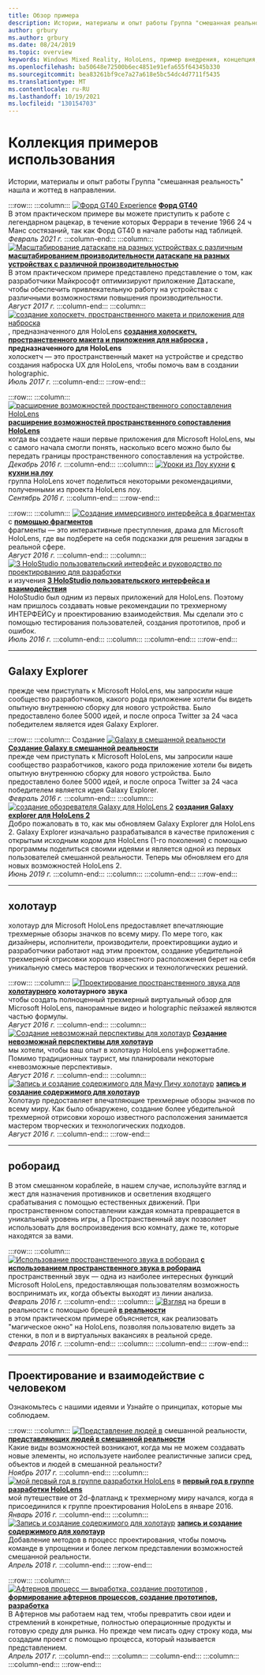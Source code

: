 ```yaml
---
title: Обзор примера
description: Истории, материалы и опыт работы Группа "смешанная реальность" нашла и жоттед в направлении.
author: grbury
ms.author: grbury
ms.date: 08/24/2019
ms.topic: overview
keywords: Windows Mixed Reality, HoloLens, пример внедрения, концепция, сценарии, примеры внедрения, гарнитура смешанной реальности, гарнитура Windows Mixed reality, гарнитура виртуальной реальности
ms.openlocfilehash: ba50648e72500b6ec4851e91efa655f64345b330
ms.sourcegitcommit: bea83261bf9ce7a27a618e5bc54dc4d7711f5435
ms.translationtype: MT
ms.contentlocale: ru-RU
ms.lasthandoff: 10/19/2021
ms.locfileid: "130154703"
---
```

# <a name="case-study-gallery"></a>Коллекция примеров использования

Истории, материалы и опыт работы Группа "смешанная реальность" нашла и жоттед в направлении.

:::row:::
    :::column:::
       [ ![ Форд GT40 Experience](../develop/unreal/images/ford-gt40-img-01.jpg)](../develop/unreal/unreal-ford-gt40.md) **[Форд GT40](../develop/unreal/unreal-ford-gt40.md)**<br>
        В этом практическом примере вы можете приступить к работе с легендарном рацекар, в течение которых Феррари в течение 1966 24 ч Манс состязаний, так как Форд GT40 в начале работы над таблицей.<br>
        *Февраль 2021 г.*
    :::column-end:::
    :::column:::
       [ ![ Масштабирование датаскапе на разных устройствах с различным](images/cloud-steps-1-4-700px.jpg)](../out-of-scope/case-study-scaling-datascape-across-devices-with-different-performance.md) **[масштабированием производительности датаскапе на разных устройствах с различной производительностью](../out-of-scope/case-study-scaling-datascape-across-devices-with-different-performance.md)**<br>
        В этом практическом примере представлено представление о том, как разработчики Майкрософт оптимизируют приложение Датаскапе, чтобы обеспечить привлекательную работу на устройствах с различными возможностями повышения производительности.<br>
        *Август 2017 г.*
    :::column-end:::
    :::column:::
       [ ![ создание холоскетч, пространственного макета и приложения для наброска](images/holosketch-image-01-640px.png)](../out-of-scope/case-study-building-holosketch,-a-spatial-layout-and-ux-sketching-app-for-hololens.md) , предназначенного для HoloLens **[создания холоскетч, пространственного макета и приложения для наброска](../out-of-scope/case-study-building-holosketch,-a-spatial-layout-and-ux-sketching-app-for-hololens.md) , предназначенного для HoloLens**<br>
        холоскетч — это пространственный макет на устройстве и средство создания наброска UX для HoloLens, чтобы помочь вам в создании holographic.<br>
         *Июль 2017 г.*
    :::column-end:::
:::row-end:::

:::row:::
    :::column:::
       [ ![ расширение возможностей пространственного сопоставления HoloLens](images/away-from-camera-position-500px.png)](../out-of-scope/case-study-expanding-the-spatial-mapping-capabilities-of-hololens.md) **[расширение возможностей пространственного сопоставления HoloLens](../out-of-scope/case-study-expanding-the-spatial-mapping-capabilities-of-hololens.md)**<br>
        когда вы создаете наши первые приложения для Microsoft HoloLens, мы с самого начала смогли понять, насколько всего можно было бы передать границы пространственного сопоставления на устройстве.<br>
        *Декабрь 2016 г.*
    :::column-end:::
    :::column:::
       [ ![ Уроки из Лоу кухни](images/lowes.jpg)](../out-of-scope/case-study-lessons-from-the-lowes-kitchen.md) **[с кухни на лоу](../out-of-scope/case-study-lessons-from-the-lowes-kitchen.md)**<br>
        группа HoloLens хочет поделиться некоторыми рекомендациями, полученными из проекта HoloLens лоу.<br>
        *Сентябрь 2016 г.*
    :::column-end:::
:::row-end:::

:::row:::
    :::column:::
       [ ![ Создание иммерсивного интерфейса в фрагментах](images/surfacereconstruction.jpg)](../out-of-scope/case-study-creating-an-immersive-experience-in-fragments.md) с **[помощью фрагментов](../out-of-scope/case-study-creating-an-immersive-experience-in-fragments.md)**<br>
        фрагменты — это интерактивные преступления, драма для Microsoft HoloLens, где вы подберете на себя подсказки для решения загадкы в реальной сфере.<br>
        *Август 2016 г.*
    :::column-end:::
    :::column:::
       [ ![ 3 HoloStudio пользовательский интерфейс и руководство по проектированию для разработки](images/thought-bubble-500px.jpg)](../out-of-scope/case-study-3-holostudio-ui-and-interaction-design-learnings.md) и изучения **[3 HoloStudio пользовательского интерфейса и взаимодействия](../out-of-scope/case-study-3-holostudio-ui-and-interaction-design-learnings.md)**<br>
        HoloStudio был одним из первых приложений для HoloLens. Поэтому нам пришлось создавать новые рекомендации по трехмерному ИНТЕРФЕЙСу и проектированию взаимодействия. Мы сделали это с помощью тестирования пользователей, создания прототипов, проб и ошибок.<br>
        *Июль 2016 г.*
    :::column-end:::
    :::column:::
    :::column-end:::
:::row-end:::

---

## <a name="galaxy-explorer"></a>Galaxy Explorer

прежде чем приступать к Microsoft HoloLens, мы запросили наше сообщество разработчиков, какого рода приложение хотели бы видеть опытную внутреннюю сборку для нового устройства. Было предоставлено более 5000 идей, и после опроса Twitter за 24 часа победителем является идея Galaxy Explorer.

:::row:::
    :::column:::
       Создание [ ![ Galaxy в смешанной реальности](images/full-galaxy-500px.png)](../out-of-scope/case-study-creating-a-galaxy-in-mixed-reality.md) **[Создание Galaxy в смешанной реальности](../out-of-scope/case-study-creating-a-galaxy-in-mixed-reality.md)**<br>
        прежде чем приступать к Microsoft HoloLens, мы запросили наше сообщество разработчиков, какого рода приложение хотели бы видеть опытную внутреннюю сборку для нового устройства. Было предоставлено более 5000 идей, и после опроса Twitter за 24 часа победителем является идея Galaxy Explorer.<br>
         *Февраль 2016 г.*
    :::column-end:::
    :::column:::
       [ ![ создание обозревателя Galaxy для HoloLens 2](../develop/unity/images/ge-update-interactions-concept-force-grab.png)](../develop/unity/galaxy-explorer-update.md) **[создания Galaxy explorer для HoloLens 2](../develop/unity/galaxy-explorer-update.md)**<br>
        Добро пожаловать в то, как мы обновляем Galaxy Explorer для HoloLens 2. Galaxy Explorer изначально разрабатывался в качестве приложения с открытым исходным кодом для HoloLens (1-го поколения) с помощью программы поделиться своими идеями и является одной из первых пользователей смешанной реальности. Теперь мы обновляем его для новых возможностей HoloLens 2.<br>
        *Июнь 2019 г.*
    :::column-end:::
    :::column:::
    :::column-end:::
:::row-end:::

---

## <a name="holotour"></a>холотаур

холотаур для Microsoft HoloLens предоставляет впечатляющие трехмерные обзоры значков по всему миру. По мере того, как дизайнеры, исполнители, производители, проектировщики аудио и разработчики работают над этим проектом, создание убедительной трехмерной отрисовки хорошо известного расположения берет на себя уникальную смесь мастеров творческих и технологических решений.

:::row:::
    :::column:::
       [ ![ Проектирование пространственного звука для](../out-of-scope/images/recreated-colosseum-holotour-500px.png)](../design/case-study-spatial-sound-design-for-holotour.md) **[холотаурного](../design/case-study-spatial-sound-design-for-holotour.md) холотаурного звука**<br>
        чтобы создать полноценный трехмерный виртуальный обзор для Microsoft HoloLens, панорамные видео и holographic пейзажей являются частью формулы.<br>
         *Август 2016 г.*
    :::column-end:::
    :::column:::
       [ ![ Создание невозможнай перспективы для холотаур](../out-of-scope/images/rome-colosseum-overlay-500px.png)](../out-of-scope/case-study-creating-impossible-perspectives-for-holotour.md) **[Создание невозможнай перспективы для холотаур](../out-of-scope/case-study-creating-impossible-perspectives-for-holotour.md)**<br>
        мы хотели, чтобы ваш опыт в холотаур HoloLens унфоржеттабле. Помимо традиционных таурист, мы планировали некоторые «невозможные перспективы».<br>
        *Август 2016 г.*
    :::column-end:::
    :::column:::
       [ ![ Запись и создание содержимого для Мачу Пичу холотаур](../out-of-scope/images/camera-machu-pichu-500px.png)](../out-of-scope/case-study-capturing-and-creating-content-for-holotour.md) **[запись и создание содержимого для холотаур](../out-of-scope/case-study-capturing-and-creating-content-for-holotour.md)**<br>
        Холотаур предоставляет впечатляющие трехмерные обзоры значков по всему миру. Как было обнаружено, создание более убедительной трехмерной отрисовки хорошо известного расположения занимается мастером творческих и технологических подходов.<br>
        *Август 2016 г.*
    :::column-end:::
:::row-end:::

---

## <a name="roboraid"></a>робораид

В этом смешанном кораблейе, в нашем случае, используйте взгляд и жест для назначения противников и осветления входящего срабатывания с помощью естественных движений. При пространственном сопоставлении каждая комната превращается в уникальный уровень игры, а Пространственный звук позволяет использовать для воспроизведения всю комнату, даже те, которые находятся за вами.

:::row:::
    :::column:::
       [ ![ Использование пространственного звука в робораид](../design/images/successful-dodge-roboraid-500px.jpg)](../design/case-study-using-spatial-sound-in-roboraid.md) **[с использованием пространственного звука в робораид](../design/case-study-using-spatial-sound-in-roboraid.md)**<br>
        пространственный звук — одна из наиболее интересных функций Microsoft HoloLens, предоставляющая пользователям возможность воспринимать их, когда объекты выходят из линии анализа.<br>
         *Февраль 2016 г.*
    :::column-end:::
    :::column:::
       [ ![ Взгляд](../develop/unity/images/roboraid-640px.png)](../out-of-scope/case-study-looking-through-holes-in-your-reality.md) на бреши в реальности с помощью брешей **[в реальности](../out-of-scope/case-study-looking-through-holes-in-your-reality.md)**<br>
        в этом практическом примере объясняется, как реализовать "магическое окно" на HoloLens, позволяя пользователю видеть за стенки, в пол и в виртуальных вакансиях в реальной среде.<br>
        *Февраль 2016 г.*
    :::column-end:::
    :::column:::
    :::column-end:::
:::row-end:::

---

## <a name="design-and-human-experience"></a>Проектирование и взаимодействие с человеком

Ознакомьтесь с нашими идеями и Узнайте о принципах, которые мы соблюдаем.

:::row:::
    :::column:::
       [ ![ Представление людей в](../develop/unity/images/bang-ai-weiwie.jpg)](../out-of-scope/case-study-representing-humans-in-mixed-reality.md) смешанной реальности, **[представляющих людей в смешанной реальности](../out-of-scope/case-study-representing-humans-in-mixed-reality.md)**<br>
        Какие виды возможностей возникают, когда мы не можем создавать новые элементы, но используете наиболее реалистичные записи сред, объектов и людей в смешанной реальности?<br>
         *Ноябрь 2017 г.*
    :::column-end:::
    :::column:::
       [ ![ мой первый год в группе разработки HoloLens](../develop/unity/images/MotionController.jpg)](../out-of-scope/case-study-my-first-year-on-the-hololens-design-team.md) в **[первый год в группе разработки HoloLens](../out-of-scope/case-study-my-first-year-on-the-hololens-design-team.md)**<br>
        мой путешествие от 2d-флатланд к трехмерному миру начался, когда я присоединился к группе проектирования HoloLens в январе 2016.<br>
        *Январь 2016 г.*
    :::column-end:::
    :::column:::
       [ ![ Запись и создание содержимого для холотаур](images/academyteam1000.png)](case-study-expanding-the-design-process-for-mixed-reality.md) **[запись и создание содержимого для холотаур](case-study-expanding-the-design-process-for-mixed-reality.md)**<br>
        Добавление методов в процесс проектирования, чтобы помочь команде в упрощении и более легком представлении возможностей смешанной реальности.<br>
        *Апрель 2018 г.*
    :::column-end:::
:::row-end:::

:::row:::
    :::column:::
       [ ![ Афтернов процесс — выработка, создание прототипов](../out-of-scope/images/whatisenvisioning-640px.png)](../out-of-scope/case-study-afternows-process-envisioning,-prototyping,-building.md) , **[формирование афтернов процессов, создание прототипов, разработка](../out-of-scope/case-study-afternows-process-envisioning,-prototyping,-building.md)**<br>
        В Афтернов мы работаем над тем, чтобы превратить свои идеи и стремлений в конкретные, полностью операционные продукты и готовую среду для рынка. Но прежде чем писать одну строку кода, мы создадим проект с помощью процесса, который называется представлением.<br>
        *Апрель 2017 г.*
    :::column-end:::
    :::column:::
    :::column-end:::
    :::column:::
    :::column-end:::
:::row-end:::
